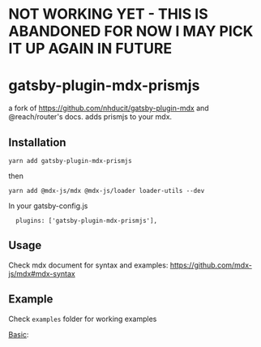 # NOT WORKING YET - THIS IS ABANDONED FOR NOW I MAY PICK IT UP AGAIN IN FUTURE

# gatsby-plugin-mdx-prismjs

a fork of https://github.com/nhducit/gatsby-plugin-mdx and @reach/router's docs. adds prismjs to your mdx.

## Installation

```
yarn add gatsby-plugin-mdx-prismjs
```

then

```
yarn add @mdx-js/mdx @mdx-js/loader loader-utils --dev
```

In your gatsby-config.js

```
  plugins: ['gatsby-plugin-mdx-prismjs'],
```

## Usage

Check mdx document for syntax and examples: https://github.com/mdx-js/mdx#mdx-syntax

## Example

Check `examples` folder for working examples

[Basic](https://github.com/sw-yx/gatsby-plugin-mdx-prismjs/blob/master/examples/basic/README.md):
